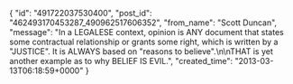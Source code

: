  {
   "id": "491722037530400",
   "post_id": "462493170453287_490962517606352",
   "from_name": "Scott Duncan",
   "message": "In a LEGALESE context, opinion is ANY document that states some contractual relationship or grants some right, which is written by a \"JUSTICE\". It is ALWAYS based on \"reasons to believe\".\n\nTHAT is yet another example as to why BELIEF IS EVIL.",
   "created_time": "2013-03-13T06:18:59+0000"
 }
